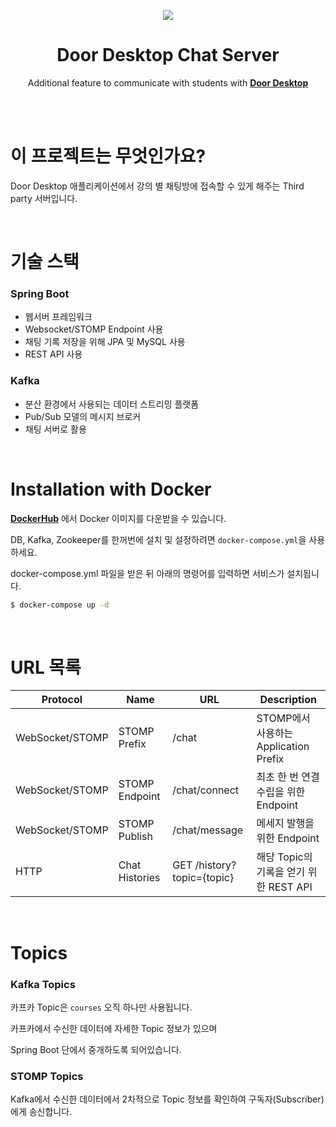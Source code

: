 <p align="center"><img src="https://github.com/deu-door/door-desktop/blob/master/public/logo192.png"></p>
<h1 align="center">Door Desktop Chat Server</h1>
<p align="center">
Additional feature to communicate with students with <strong><a href="https://github.com/deu-door/door-desktop">Door Desktop</a></strong>
</p>

<br><br>

# 이 프로젝트는 무엇인가요?

Door Desktop 애플리케이션에서 강의 별 채팅방에 접속할 수 있게 해주는 Third party 서버입니다.

<br>

# 기술 스택

### Spring Boot

* 웹서버 프레임워크
* Websocket/STOMP Endpoint 사용
* 채팅 기록 저장을 위해 JPA 및 MySQL 사용
* REST API 사용

### Kafka

* 분산 환경에서 사용되는 데이터 스트리밍 플랫폼
* Pub/Sub 모델의 메시지 브로커
* 채팅 서버로 활용

<br>

# Installation with Docker

**[DockerHub](https://hub.docker.com/repository/docker/deudoor/chat-server)** 에서 Docker 이미지를 다운받을 수 있습니다.

DB, Kafka, Zookeeper를 한꺼번에 설치 및 설정하려면 `docker-compose.yml`을 사용하세요.

docker-compose.yml 파일을 받은 뒤 아래의 명령어를 입력하면 서비스가 설치됩니다.

```bash
$ docker-compose up -d
```

<br>

# URL 목록

|Protocol|Name|URL|Description|
|-|-|-|-|
|WebSocket/STOMP|STOMP Prefix|/chat|STOMP에서 사용하는 Application Prefix|
|WebSocket/STOMP|STOMP Endpoint|/chat/connect|최초 한 번 연결 수립을 위한 Endpoint|
|WebSocket/STOMP|STOMP Publish|/chat/message|메세지 발행을 위한 Endpoint|
|HTTP|Chat Histories|GET /history?topic={topic}|해당 Topic의 기록을 얻기 위한 REST API|

<br>

# Topics

### Kafka Topics

카프카 Topic은 `courses` 오직 하나만 사용됩니다.

카프카에서 수신한 데이터에 자세한 Topic 정보가 있으며

Spring Boot 단에서 중개하도록 되어있습니다.

### STOMP Topics

Kafka에서 수신한 데이터에서 2차적으로 Topic 정보를 확인하여 구독자(Subscriber)에게 송신합니다.
